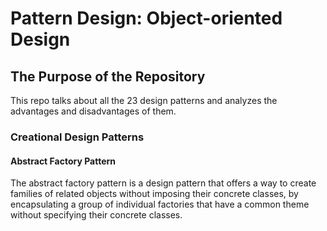# Pattern Design: Object-oriented Design

## The Purpose of the Repository

This repo talks about all the 23 design patterns and analyzes the advantages and disadvantages of them.

### Creational Design Patterns

#### Abstract Factory Pattern

The abstract factory pattern is a design pattern that offers a way to create families of related objects without imposing their concrete classes, by encapsulating a group of individual factories that have a common theme without specifying their concrete classes.
